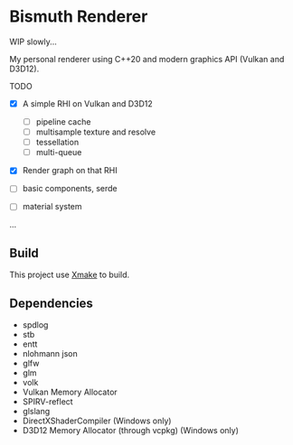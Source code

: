 # Bismuth Renderer

WIP slowly...

My personal renderer using C++20 and modern graphics API (Vulkan and D3D12).

TODO

* [x] A simple RHI on Vulkan and D3D12
  * [ ] pipeline cache
  * [ ] multisample texture and resolve
  * [ ] tessellation
  * [ ] multi-queue

* [x] Render graph on that RHI

* [ ] basic components, serde

* [ ] material system

...

## Build

This project use [Xmake](https://xmake.io/) to build.

## Dependencies

* spdlog
* stb
* entt
* nlohmann json
* glfw
* glm
* volk
* Vulkan Memory Allocator
* SPIRV-reflect
* glslang
* DirectXShaderCompiler (Windows only)
* D3D12 Memory Allocator (through vcpkg) (Windows only)

